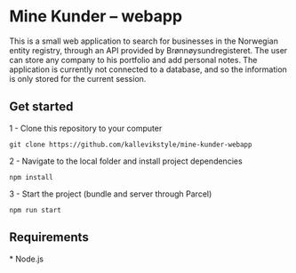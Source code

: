 # Mine Kunder – webapp

This is a small web application to search for businesses in the Norwegian entity registry, through an API provided by Brønnøysundregisteret. The user can store any company to his portfolio and add personal notes. 
The application is currently not connected to a database, and so the information is only stored for the current session.


## Get started
1 - Clone this repository to your computer
```
git clone https://github.com/kallevikstyle/mine-kunder-webapp
```

2 - Navigate to the local folder and install project dependencies
```
npm install
```

3 - Start the project (bundle and server through Parcel)
```
npm run start
```

## Requirements
\* Node.js
